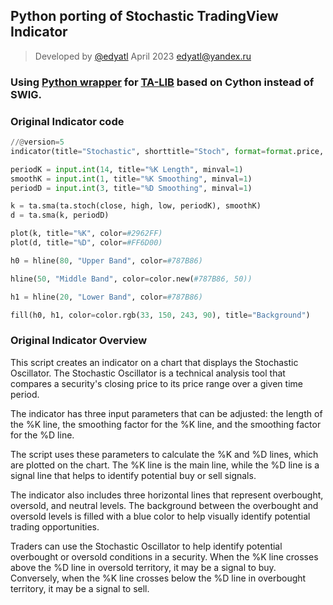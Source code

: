 ## Python porting of Stochastic TradingView Indicator


>Developed by [@edyatl](https://github.com/edyatl) April 2023 <edyatl@yandex.ru>

### Using [Python wrapper](https://github.com/TA-Lib/ta-lib-python) for [TA-LIB](http://ta-lib.org/) based on Cython instead of SWIG.

### Original Indicator code

```python
//@version=5 
indicator(title="Stochastic", shorttitle="Stoch", format=format.price, precision=2, timeframe="", timeframe_gaps=true) 

periodK = input.int(14, title="%K Length", minval=1) 
smoothK = input.int(1, title="%K Smoothing", minval=1) 
periodD = input.int(3, title="%D Smoothing", minval=1) 

k = ta.sma(ta.stoch(close, high, low, periodK), smoothK) 
d = ta.sma(k, periodD) 

plot(k, title="%K", color=#2962FF) 
plot(d, title="%D", color=#FF6D00) 

h0 = hline(80, "Upper Band", color=#787B86) 

hline(50, "Middle Band", color=color.new(#787B86, 50)) 

h1 = hline(20, "Lower Band", color=#787B86) 

fill(h0, h1, color=color.rgb(33, 150, 243, 90), title="Background")
```
### Original Indicator Overview
This script creates an indicator on a chart that displays the Stochastic Oscillator. The Stochastic Oscillator is a technical analysis tool that compares a security's closing price to its price range over a given time period.

The indicator has three input parameters that can be adjusted: the length of the %K line, the smoothing factor for the %K line, and the smoothing factor for the %D line.

The script uses these parameters to calculate the %K and %D lines, which are plotted on the chart. The %K line is the main line, while the %D line is a signal line that helps to identify potential buy or sell signals.

The indicator also includes three horizontal lines that represent overbought, oversold, and neutral levels. The background between the overbought and oversold levels is filled with a blue color to help visually identify potential trading opportunities.

Traders can use the Stochastic Oscillator to help identify potential overbought or oversold conditions in a security. When the %K line crosses above the %D line in oversold territory, it may be a signal to buy. Conversely, when the %K line crosses below the %D line in overbought territory, it may be a signal to sell.



